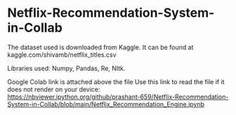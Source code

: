 # Netflix-Recommendation-System-in-Collab
The dataset used is downloaded from Kaggle. It can be found at kaggle.com/shivamb/netflix_titles.csv

Libraries used: Numpy, Pandas, Re, Nltk.

Google Colab link is attached above the file
Use this link to read the file if it does not render on your device:
https://nbviewer.ipython.org/github/prashant-659/Netflix-Recommendation-System-in-Collab/blob/main/Netflix_Recommendation_Engine.ipynb

